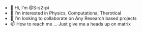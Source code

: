 - 👋 Hi, I’m @S-s2-pi
- 👀 I’m interested in Physics, Computationa, Therotical
- 💞️ I’m looking to collaborate on Any Research based projects
- 📫 How to reach me ...
Just give me a heads up on matrix
<!---
S-s2-pi/S-s2-pi is a ✨ special ✨ repository because its `README.md` (this file) appears on your GitHub profile.
You can click the Preview link to take a look at your changes.
--->
